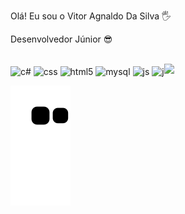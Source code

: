 Olá! Eu sou o Vitor Agnaldo Da Silva 🖐️

 Desenvolvedor Júnior 😎


<div style="display: inline_block"><br>
 
  <img   align="center"   alt="c#"     src="https://img.shields.io/badge/C%23-239120?style=for-the-badge&logo=c-sharp&logoColor=white"/>
  <img   align="center"   alt="css"    src="https://img.shields.io/badge/CSS3-1572B6?style=for-the-badge&logo=css3&logoColor=white" />
  <img   align="center"   alt="html5"  src="https://img.shields.io/badge/HTML5-E34F26?style=for-the-badge&logo=html5&logoColor=white" />
  <img   align="center"   alt="mysql"  src="https://img.shields.io/badge/MySQL-00000F?style=for-the-badge&logo=mysql&logoColor=white" />
  <img   align="center"   alt="js"     src="https://img.shields.io/badge/JavaScript-F7DF1E?style=for-the-badge&logo=javascript&logoColor=black" />
  <img   align="center"   alt="j"   src="https://img.shields.io/badge/Java-ED8B00?style=for-the-badge&logo=java&logoColor=white />

  
 
</div>
  
  ##
 
<div> 

  <a href="https://www.linkedin.com/in/vitor-agnaldo-da-silva-a214a4200/" target="_blank"><img src="https://img.shields.io/badge/-LinkedIn-%230077B5?style=for-the-badge&logo=linkedin&logoColor=white" target="_blank"></a> 

  ![Snake animation](https://github.com/rafaballerini/rafaballerini/blob/output/github-contribution-grid-snake.svg)
  
</div>
